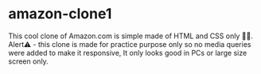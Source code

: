 # amazon-clone1
This cool clone of Amazon.com is simple made of HTML and CSS only 🧑‍💻. Alert⚠️ - this clone is made for practice purpose only so no media queries were added to make it responsive, It only looks good in PCs or large size screen only.
